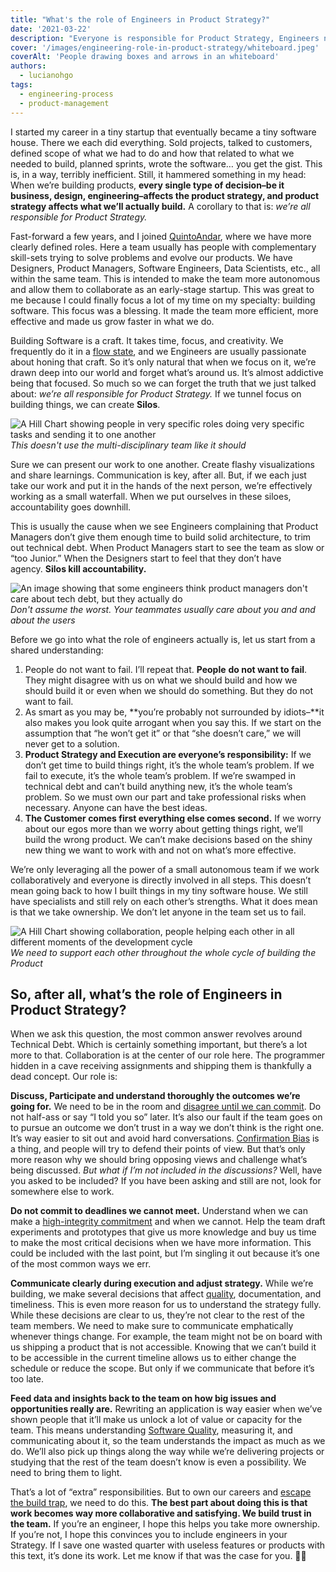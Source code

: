 ```yaml
---
title: "What's the role of Engineers in Product Strategy?"
date: '2021-03-22'
description: "Everyone is responsible for Product Strategy, Engineers need to own it too. Learn how 🙂"
cover: '/images/engineering-role-in-product-strategy/whiteboard.jpeg'
coverAlt: 'People drawing boxes and arrows in an whiteboard'
authors:
  - lucianohgo
tags:
  - engineering-process
  - product-management
---
```


I started my career in a tiny startup that eventually became a tiny software house. There we each did everything. Sold projects, talked to customers, defined scope of what we had to do and how that related to what we needed to build, planned sprints, wrote the software… you get the gist. This is, in a way, terribly inefficient. Still, it hammered something in my head: When we’re building products, **every single type of decision–be it business, design, engineering–affects the product strategy, and product strategy affects what we’ll actually build.** A corollary to that is: *we’re all responsible for Product Strategy.*

Fast-forward a few years, and I joined [QuintoAndar](http://quintoandar.com.br/?utm_campaign=Lu%27s%20Newsletter&utm_medium=email&utm_source=Revue%20newsletter), where we have more clearly defined roles. Here a team usually has people with complementary skill-sets trying to solve problems and evolve our products. We have Designers, Product Managers, Software Engineers, Data Scientists, etc., all within the same team. This is intended to make the team more autonomous and allow them to collaborate as an early-stage startup. This was great to me because I could finally focus a lot of my time on my specialty: building software. This focus was a blessing. It made the team more efficient, more effective and made us grow faster in what we do.

Building Software is a craft. It takes time, focus, and creativity. We frequently do it in a [flow state](https://www.headspace.com/articles/flow-state?utm_campaign=Lu%27s%20Newsletter&utm_medium=email&utm_source=Revue%20newsletter), and we Engineers are usually passionate about honing that craft. So it’s only natural that when we focus on it, we’re drawn deep into our world and forget what’s around us. It’s almost addictive being that focused. So much so we can forget the truth that we just talked about: *we’re all responsible for Product Strategy.* If we tunnel focus on building things, we can create **Silos**.

![A Hill Chart showing people in very specific roles doing very specific tasks and sending it to one another](/images/engineering-role-in-product-strategy/siloed-teams.jpeg)
*This doesn't use the multi-disciplinary team like it should*

Sure we can present our work to one another. Create flashy visualizations and share learnings. Communication is key, after all. But, if we each just take our work and put it in the hands of the next person, we’re effectively working as a small waterfall. When we put ourselves in these siloes, accountability goes downhill.

This is usually the cause when we see Engineers complaining that Product Managers don’t give them enough time to build solid architecture, to trim out technical debt. When Product Managers start to see the team as slow or “too Junior.” When the Designers start to feel that they don’t have agency. **Silos kill accountability.**

![An image showing that some engineers think product managers don't care about tech debt, but they actually do](/images/engineering-role-in-product-strategy/engineers-see-product-managers.jpeg)
*Don't assume the worst. Your teammates usually care about you and and about the users*

Before we go into what the role of engineers actually is, let us start from a shared understanding:

1. People do not want to fail. I’ll repeat that. **People** **do not want to fail**. They might disagree with us on what we should build and how we should build it or even when we should do something. But they do not want to fail.
2. As smart as you may be, **you’re probably not surrounded by idiots–**it also makes you look quite arrogant when you say this. If we start on the assumption that “he won’t get it” or that “she doesn’t care,” we will never get to a solution.
3. **Product Strategy and Execution are everyone’s responsibility:** If we don’t get time to build things right, it’s the whole team’s problem. If we fail to execute, it’s the whole team’s problem. If we’re swamped in technical debt and can’t build anything new, it’s the whole team’s problem. So we must own our part and take professional risks when necessary. Anyone can have the best ideas.
4. **The Customer comes first everything else comes second.** If we worry about our egos more than we worry about getting things right, we’ll build the wrong product. We can’t make decisions based on the shiny new thing we want to work with and not on what’s more effective.

We’re only leveraging all the power of a small autonomous team if we work collaboratively and everyone is directly involved in all steps. This doesn’t mean going back to how I built things in my tiny software house. We still have specialists and still rely on each other’s strengths. What it does mean is that we take ownership. We don’t let anyone in the team set us to fail.

![A Hill Chart showing collaboration, people helping each other in all different moments of the development cycle](/images/engineering-role-in-product-strategy/collaborative-teams.jpeg)
*We need to support each other throughout the whole cycle of building the Product*

## **So, after all, what’s the role of Engineers in Product Strategy?**

When we ask this question, the most common answer revolves around Technical Debt. Which is certainly something important, but there’s a lot more to that. Collaboration is at the center of our role here. The programmer hidden in a cave receiving assignments and shipping them is thankfully a dead concept. Our role is:

**Discuss, Participate and understand thoroughly the outcomes we’re going for.** We need to be in the room and [disagree until we can commit](https://aws.amazon.com/blogs/enterprise-strategy/guts-part-three-having-backbone-disagreeing-and-committing/?utm_campaign=Lu%27s%20Newsletter&utm_medium=email&utm_source=Revue%20newsletter). Do not half-ass or say “I told you so” later. It’s also our fault if the team goes on to pursue an outcome we don’t trust in a way we don’t think is the right one. It’s way easier to sit out and avoid hard conversations. [Confirmation Bias](https://www.verywellmind.com/what-is-a-confirmation-bias-2795024?utm_campaign=Lu%27s%20Newsletter&utm_medium=email&utm_source=Revue%20newsletter) is a thing, and people will try to defend their points of view. But that’s only more reason why we should bring opposing views and challenge what’s being discussed. *But what if I’m not included in the discussions?* Well, have you asked to be included? If you have been asking and still are not, look for somewhere else to work.

**Do not commit to deadlines we cannot meet.** Understand when we can make a [high-integrity commitment](https://svpg.com/managing-commitments-in-an-agile-team/?utm_campaign=Lu%27s%20Newsletter&utm_medium=email&utm_source=Revue%20newsletter) and when we cannot. Help the team draft experiments and prototypes that give us more knowledge and buy us time to make the most critical decisions when we have more information. This could be included with the last point, but I’m singling it out because it’s one of the most common ways we err.

**Communicate clearly during execution and adjust strategy.** While we’re building, we make several decisions that affect [quality](https://iso25000.com/index.php/en/iso-25000-standards/iso-25010?utm_campaign=Lu%27s%20Newsletter&utm_medium=email&utm_source=Revue%20newsletter), documentation, and timeliness. This is even more reason for us to understand the strategy fully. While these decisions are clear to us, they’re not clear to the rest of the team members. We need to make sure to communicate emphatically whenever things change. For example, the team might not be on board with us shipping a product that is not accessible. Knowing that we can’t build it to be accessible in the current timeline allows us to either change the schedule or reduce the scope. But only if we communicate that before it’s too late.

**Feed data and insights back to the team on how big issues and opportunities really are.** Rewriting an application is way easier when we’ve shown people that it’ll make us unlock a lot of value or capacity for the team. This means understanding [Software Quality](https://iso25000.com/index.php/en/iso-25000-standards/iso-25010?utm_campaign=Lu%27s%20Newsletter&utm_medium=email&utm_source=Revue%20newsletter), measuring it, and communicating about it, so the team understands the impact as much as we do. We’ll also pick up things along the way while we’re delivering projects or studying that the rest of the team doesn’t know is even a possibility. We need to bring them to light.

That’s a lot of “extra” responsibilities. But to own our careers and [escape the build trap](https://www.mindtheproduct.com/escaping-build-trap-melissa-perri/?utm_campaign=Lu%27s%20Newsletter&utm_medium=email&utm_source=Revue%20newsletter), we need to do this. **The best part about doing this is that work becomes way more collaborative and satisfying. We build trust in the team.** If you’re an engineer, I hope this helps you take more ownership. If you’re not, I hope this convinces you to include engineers in your Strategy. If I save one wasted quarter with useless features or products with this text, it’s done its work. Let me know if that was the case for you. 🤙🏾
